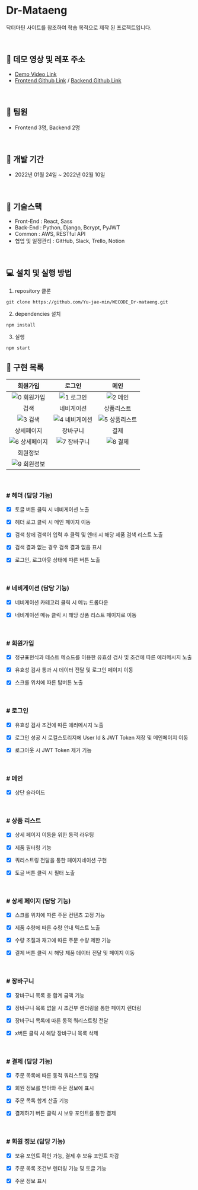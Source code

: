 # Dr-Mataeng

닥터마틴 사이트를 참조하여 학습 목적으로 제작 된 프로젝트입니다.

<br />

## 🎉 **데모 영상 및 레포 주소**

- <a href="https://youtu.be/GlK28FnB0Ho" target='_blank'>Demo Video Link</a>
- <a href="https://github.com/wecode-bootcamp-korea/29-1st-Dr-Mataeng-frontend" target='_blank'>Frontend Github Link</a> / <a href="https://github.com/wecode-bootcamp-korea/29-1st-Dr-Mataeng-backend
  " target='_blank'>Backend Github Link</a>

<br />

## 👬 **팀원**

- Frontend 3명, Backend 2명

<br>

## 📅 **개발 기간**

- 2022년 01월 24일 ~ 2022년 02월 10일

<br />

## 🔧 **기술스택**

- Front-End : React, Sass
- Back-End : Python, Django, Bcrypt, PyJWT
- Common : AWS, RESTful API
- 협업 및 일정관리 : GitHub, Slack, Trello, Notion

<br />

## 💻 **설치 및 실행 방법**

1. repository 클론

```
git clone https://github.com/Yu-jae-min/WECODE_Dr-mataeng.git
```

2. dependencies 설치

```
npm install
```

3. 실행

```
npm start
```

## 📒 **구현 목록**

|                                                        회원가입                                                        |                                                          로그인                                                          |                                                            메인                                                            |
| :--------------------------------------------------------------------------------------------------------------------------: | :--------------------------------------------------------------------------------------------------------------------------: | :---------------------------------------------------------------------------------------------------------------------------: |
|  ![0 회원가입](https://user-images.githubusercontent.com/85284246/172942677-574c9768-112c-41ed-9702-62b832446eaf.jpg)  |    ![1 로그인](https://user-images.githubusercontent.com/85284246/172942694-be8d3f30-f95d-4864-8713-f417de9e1960.jpg)    |      ![2 메인](https://user-images.githubusercontent.com/85284246/172942711-041d6b68-0e16-486e-905e-406f395d2007.jpg)      |
|                                                           검색                                                           |                                                       네비게이션                                                       |                                                       상품리스트                                                       |
|     ![3 검색](https://user-images.githubusercontent.com/85284246/172942723-317aa71c-d91d-44a1-bc75-f44b7ef4b850.jpg)     | ![4 네비게이션](https://user-images.githubusercontent.com/85284246/172942732-be686844-32f5-40db-a024-7d30bff40326.jpg) | ![5 상품리스트](https://user-images.githubusercontent.com/85284246/172942751-07a023fb-fef0-439e-80eb-0e4c1d614bad.jpg) |
|                                                       상세페이지                                                       |                                                        장바구니                                                         |                                                            결제                                                            |
| ![6 상세페이지](https://user-images.githubusercontent.com/85284246/172942768-8bc52b64-0e38-479a-a9d8-88376f0e6575.jpg) |  ![7 장바구니](https://user-images.githubusercontent.com/85284246/172942780-80ae5094-86e7-41f9-a676-7474cad3d83e.jpg)   |      ![8 결제](https://user-images.githubusercontent.com/85284246/172942791-b02eab0a-0cc3-480e-8ef9-ab3151ef0a22.jpg)      |
|                                                        회원정보                                                        |
|  ![9 회원정보](https://user-images.githubusercontent.com/85284246/172942804-5355f44b-9b36-417a-9c5a-da1501d10ff3.jpg)  |

<br />

### # 헤더 (담당 기능)

- [x] 토글 버튼 클릭 시 네비게이션 노출

- [x] 헤더 로고 클릭 시 메인 페이지 이동

- [x] 검색 창에 검색어 입력 후 클릭 및 엔터 시 해당 제품 검색 리스트 노출

- [x] 검색 결과 없는 경우 검색 결과 없음 표시

- [x] 로그인, 로그아웃 상태에 따른 버튼 노출

<br />

### # 네비게이션 (담당 기능)

- [x] 네비게이션 카테고리 클릭 시 메뉴 드롭다운

- [x] 네비게이션 메뉴 클릭 시 해당 상품 리스트 페이지로 이동

<br />

### # 회원가입

- [x] 정규표현식과 테스트 메소드를 이용한 유효성 검사 및 조건에 따른 에러메시지 노출

- [x] 유효성 검사 통과 시 데이터 전달 및 로그인 페이지 이동

- [x] 스크롤 위치에 따른 탑버튼 노출

<br />

### # 로그인

- [x] 유효성 검사 조건에 따른 에러메시지 노출

- [x] 로그인 성공 시 로컬스토리지에 User Id & JWT Token 저장 및 메인페이지 이동

- [x] 로그아웃 시 JWT Token 제거 기능

<br />

### # 메인

- [x] 상단 슬라이드

<br />

### # 상품 리스트

- [x] 상세 페이지 이동을 위한 동적 라우팅

- [x] 제품 필터링 기능

- [x] 쿼리스트링 전달을 통한 페이지네이션 구현

- [x] 토글 버튼 클릭 시 필터 노출

<br />

### # 상세 페이지 (담당 기능)

- [x] 스크롤 위치에 따른 주문 컨텐츠 고정 기능

- [x] 제품 수량에 따른 수량 안내 텍스트 노출

- [x] 수량 조절과 재고에 따른 주문 수량 제한 기능

- [x] 결제 버튼 클릭 시 해당 제품 데이터 전달 및 페이지 이동

<br />

### # 장바구니

- [x] 장바구니 목록 총 합계 금액 기능

- [x] 장바구니 목록 없을 시 조건부 렌더링을 통한 페이지 렌더링

- [x] 장바구니 목록에 따른 동적 쿼리스트링 전달

- [x] x버튼 클릭 시 해당 장바구니 목록 삭제

<br />

### # 결제 (담당 기능)

- [x] 주문 목록에 따른 동적 쿼리스트링 전달

- [x] 회원 정보를 받아와 주문 정보에 표시

- [x] 주문 목록 합계 산출 기능

- [x] 결제하기 버튼 클릭 시 보유 포인트를 통한 결제

<br />

### # 회원 정보 (담당 기능)

- [x] 보유 포인트 확인 가능, 결제 후 보유 포인트 차감

- [x] 주문 목록 조건부 렌더링 기능 및 토글 기능

- [x] 주문 정보 표시

<br />
